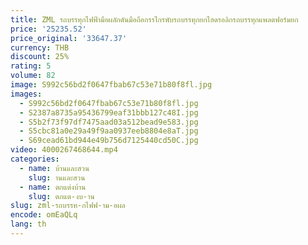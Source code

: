 ```yaml
---
title: ZML รถบรรทุกไฟฟ้ามือผลักดันมือถือกรรไกรพับรถบรรทุกยกไฮดรอลิกรถบรรทุกแพลตฟอร์มยก
price: '25235.52'
price_original: '33647.37'
currency: THB
discount: 25%
rating: 5
volume: 82
image: S992c56bd2f0647fbab67c53e71b80f8fl.jpg
images:
  - S992c56bd2f0647fbab67c53e71b80f8fl.jpg
  - S2387a8735a95436799eaf31bbb127c48I.jpg
  - S5b2f73f97df7475aad03a512bead9e583.jpg
  - S5cbc81a0e29a49f9aa0937eeb8804e8aT.jpg
  - S69cead61bd944e49b756d7125440cd50C.jpg
video: 4000267468644.mp4
categories:
  - name: บ้านและสวน
    slug: านและสวน
  - name: ตกแต่งบ้าน
    slug: ตกแต-งบ-าน
slug: zml-รถบรรท-กไฟฟ-าม-อผล
encode: omEaQLq
lang: th
---
```

  